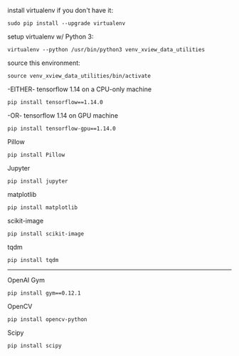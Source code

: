 install virtualenv if you don't have it:
  
  `sudo pip install --upgrade virtualenv`

setup virtualenv w/ Python 3:

  `virtualenv --python /usr/bin/python3 venv_xview_data_utilities`
  
source this environment:
  
  `source venv_xview_data_utilities/bin/activate`
  
-EITHER- tensorflow 1.14 on a CPU-only machine
  
  `pip install tensorflow==1.14.0`
  
-OR- tensorflow 1.14 on GPU machine
  
  `pip install tensorflow-gpu==1.14.0`

Pillow

  `pip install Pillow`

Jupyter

  `pip install jupyter`

matplotlib

  `pip install matplotlib`

scikit-image

  `pip install scikit-image`

tqdm

  `pip install tqdm`



---------------


OpenAI Gym
   
   `pip install gym==0.12.1`
   
OpenCV

  `pip install opencv-python`

Scipy

  `pip install scipy`
